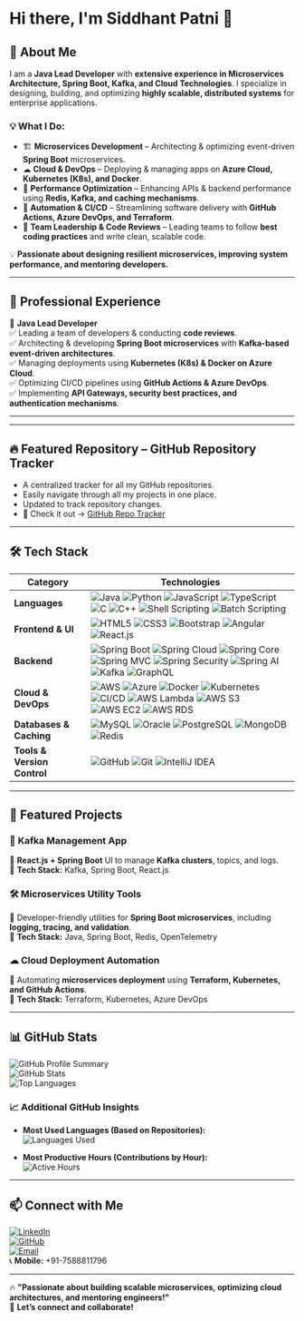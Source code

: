 # Hi there, I'm Siddhant Patni 👋  

## 🚀 About Me  

I am a **Java Lead Developer** with **extensive experience in Microservices Architecture, Spring Boot, Kafka, and Cloud Technologies**. I specialize in designing, building, and optimizing **highly scalable, distributed systems** for enterprise applications.  

### 💡 What I Do:  
- 🏗 **Microservices Development** – Architecting & optimizing event-driven **Spring Boot** microservices.  
- ☁ **Cloud & DevOps** – Deploying & managing apps on **Azure Cloud, Kubernetes (K8s), and Docker**.  
- 🚀 **Performance Optimization** – Enhancing APIs & backend performance using **Redis, Kafka, and caching mechanisms**.  
- 🔧 **Automation & CI/CD** – Streamlining software delivery with **GitHub Actions, Azure DevOps, and Terraform**.  
- 🎯 **Team Leadership & Code Reviews** – Leading teams to follow **best coding practices** and write clean, scalable code.  

💡 **Passionate about designing resilient microservices, improving system performance, and mentoring developers.**  

---

## 💼 Professional Experience  

🔹 **Java Lead Developer**  
✅ Leading a team of developers & conducting **code reviews**.  
✅ Architecting & developing **Spring Boot microservices** with **Kafka-based event-driven architectures**.  
✅ Managing deployments using **Kubernetes (K8s) & Docker on Azure Cloud**.  
✅ Optimizing CI/CD pipelines using **GitHub Actions & Azure DevOps**.  
✅ Implementing **API Gateways, security best practices, and authentication mechanisms**.  

---

---

## 🔥 Featured Repository – GitHub Repository Tracker
- A centralized tracker for all my GitHub repositories.
- Easily navigate through all my projects in one place.  
- Updated to track repository changes.
- 📌 Check it out -> [GitHub Repo Tracker](https://github.com/siddhantpatni0407/GitHub-Repo-Tracker)

---

## 🛠️ Tech Stack  

| **Category**             | **Technologies** |
|-------------------------|-----------------|
| **Languages**          | ![Java](https://img.shields.io/badge/Java-ED8B00?style=flat-square&logo=java&logoColor=white) ![Python](https://img.shields.io/badge/Python-3776AB?style=flat-square&logo=python&logoColor=white) ![JavaScript](https://img.shields.io/badge/JavaScript-F7DF1E?style=flat-square&logo=javascript&logoColor=black) ![TypeScript](https://img.shields.io/badge/TypeScript-007ACC?style=flat-square&logo=typescript&logoColor=white) ![C](https://img.shields.io/badge/C-00599C?style=flat-square&logo=c&logoColor=white) ![C++](https://img.shields.io/badge/C++-00599C?style=flat-square&logo=c%2B%2B&logoColor=white) ![Shell Scripting](https://img.shields.io/badge/Shell_Scripting-4EAA25?style=flat-square&logo=gnu-bash&logoColor=white) ![Batch Scripting](https://img.shields.io/badge/Batch_Scripting-4D4D4D?style=flat-square&logo=windows-terminal&logoColor=white) |
| **Frontend & UI**      | ![HTML5](https://img.shields.io/badge/HTML5-E34F26?style=flat-square&logo=html5&logoColor=white) ![CSS3](https://img.shields.io/badge/CSS3-1572B6?style=flat-square&logo=css3&logoColor=white) ![Bootstrap](https://img.shields.io/badge/Bootstrap-7952B3?style=flat-square&logo=bootstrap&logoColor=white) ![Angular](https://img.shields.io/badge/Angular-DD0031?style=flat-square&logo=angular&logoColor=white) ![React.js](https://img.shields.io/badge/React-20232A?style=flat-square&logo=react&logoColor=61DAFB) |
| **Backend**            | ![Spring Boot](https://img.shields.io/badge/Spring%20Boot-6DB33F?style=flat-square&logo=spring&logoColor=white) ![Spring Cloud](https://img.shields.io/badge/Spring%20Cloud-6DB33F?style=flat-square&logo=spring&logoColor=white) ![Spring Core](https://img.shields.io/badge/Spring%20Core-6DB33F?style=flat-square&logo=spring&logoColor=white) ![Spring MVC](https://img.shields.io/badge/Spring%20MVC-6DB33F?style=flat-square&logo=spring&logoColor=white) ![Spring Security](https://img.shields.io/badge/Spring%20Security-6DB33F?style=flat-square&logo=spring&logoColor=white) ![Spring AI](https://img.shields.io/badge/Spring%20AI-6DB33F?style=flat-square&logo=spring&logoColor=white) ![Kafka](https://img.shields.io/badge/Apache%20Kafka-231F20?style=flat-square&logo=apache-kafka&logoColor=white) ![GraphQL](https://img.shields.io/badge/GraphQL-E10098?style=flat-square&logo=graphql&logoColor=white) |
| **Cloud & DevOps**     | ![AWS](https://img.shields.io/badge/AWS-232F3E?style=flat-square&logo=amazon-aws&logoColor=white) ![Azure](https://img.shields.io/badge/Azure-0078D4?style=flat-square&logo=microsoft-azure&logoColor=white) ![Docker](https://img.shields.io/badge/Docker-2496ED?style=flat-square&logo=docker&logoColor=white) ![Kubernetes](https://img.shields.io/badge/Kubernetes-326CE5?style=flat-square&logo=kubernetes&logoColor=white) ![CI/CD](https://img.shields.io/badge/CI/CD-4285F4?style=flat-square&logo=github-actions&logoColor=white) ![AWS Lambda](https://img.shields.io/badge/AWS%20Lambda-FF9900?style=flat-square&logo=awslambda&logoColor=white) ![AWS S3](https://img.shields.io/badge/AWS%20S3-569A31?style=flat-square&logo=amazons3&logoColor=white) ![AWS EC2](https://img.shields.io/badge/AWS%20EC2-FF9900?style=flat-square&logo=amazon-ec2&logoColor=white) ![AWS RDS](https://img.shields.io/badge/AWS%20RDS-527FFF?style=flat-square&logo=amazonrds&logoColor=white) |
| **Databases & Caching** | ![MySQL](https://img.shields.io/badge/MySQL-4479A1?style=flat-square&logo=mysql&logoColor=white) ![Oracle](https://img.shields.io/badge/Oracle-F80000?style=flat-square&logo=oracle&logoColor=white) ![PostgreSQL](https://img.shields.io/badge/PostgreSQL-336791?style=flat-square&logo=postgresql&logoColor=white) ![MongoDB](https://img.shields.io/badge/MongoDB-47A248?style=flat-square&logo=mongodb&logoColor=white) ![Redis](https://img.shields.io/badge/Redis-DC382D?style=flat-square&logo=redis&logoColor=white) |
| **Tools & Version Control** | ![GitHub](https://img.shields.io/badge/GitHub-181717?style=flat-square&logo=github&logoColor=white) ![Git](https://img.shields.io/badge/Git-F05032?style=flat-square&logo=git&logoColor=white) ![IntelliJ IDEA](https://img.shields.io/badge/IntelliJ%20IDEA-000000?style=flat-square&logo=intellij-idea&logoColor=white) |

---

## 📌 Featured Projects  

### 🚀 **Kafka Management App**  
🔹 **React.js + Spring Boot** UI to manage **Kafka clusters**, topics, and logs.  
🔹 **Tech Stack:** Kafka, Spring Boot, React.js

### 🛠 **Microservices Utility Tools**  
🔹 Developer-friendly utilities for **Spring Boot microservices**, including **logging, tracing, and validation**.  
🔹 **Tech Stack:** Java, Spring Boot, Redis, OpenTelemetry  

### ☁ **Cloud Deployment Automation**  
🔹 Automating **microservices deployment** using **Terraform, Kubernetes, and GitHub Actions**.  
🔹 **Tech Stack:** Terraform, Kubernetes, Azure DevOps  

---

## 📊 GitHub Stats  

![GitHub Profile Summary](https://github-profile-summary-cards.vercel.app/api/cards/profile-details?username=siddhantpatni0407&theme=dark)  
![GitHub Stats](https://github-readme-stats.vercel.app/api?username=siddhantpatni0407&show_icons=true&theme=dark)  
![Top Languages](https://github-readme-stats.vercel.app/api/top-langs/?username=siddhantpatni0407&layout=compact&theme=dark)  

### 📈 Additional GitHub Insights  

- **Most Used Languages (Based on Repositories):**  
  ![Languages Used](https://github-profile-summary-cards.vercel.app/api/cards/repos-per-language?username=siddhantpatni0407&theme=dark)  

- **Most Productive Hours (Contributions by Hour):**  
  ![Active Hours](https://github-profile-summary-cards.vercel.app/api/cards/productive-time?username=siddhantpatni0407&theme=dark)  

---

## 📫 Connect with Me  

[![LinkedIn](https://img.shields.io/badge/LinkedIn-0A66C2?style=flat-square&logo=linkedin&logoColor=white)](https://linkedin.com/in/siddhantpatni0407)  
[![GitHub](https://img.shields.io/badge/GitHub-181717?style=flat-square&logo=github&logoColor=white)](https://github.com/siddhantpatni0407)  
[![Email](https://img.shields.io/badge/Email-D14836?style=flat-square&logo=gmail&logoColor=white)](mailto:siddhant4patni@gmail.com)  
📞 **Mobile:** +91-7588811796  

---

🔥 **"Passionate about building scalable microservices, optimizing cloud architectures, and mentoring engineers!"**  
🚀 **Let’s connect and collaborate!**  
